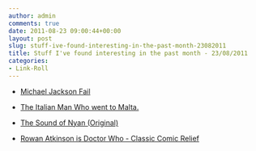 ```yaml
---
author: admin
comments: true
date: 2011-08-23 09:00:44+00:00
layout: post
slug: stuff-ive-found-interesting-in-the-past-month-23082011
title: Stuff I've found interesting in the past month - 23/08/2011
categories:
- Link-Roll
---
```


  * [Michael Jackson Fail](http://www.youtube.com/watch?v=NMMFSCMR0Dc&feature=autoshare)
  

  * [The Italian Man Who went to Malta.](http://www.youtube.com/watch?v=m1TnzCiUSI0&feature=autoshare)
  

  * [The Sound of Nyan   (Original)](http://www.youtube.com/watch?v=rwKQQjAslrY&feature=autoshare)
  

  * [Rowan Atkinson is Doctor Who - Classic Comic Relief](http://www.youtube.com/watch?v=Do-wDPoC6GM&feature=autoshare)
  

